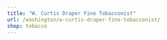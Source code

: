 ```yaml
---
title: "W. Curtis Draper Fine Tobacconist"
url: /washington/w-curtis-draper-fine-tobacconist/
shop: tobacco
---
```

